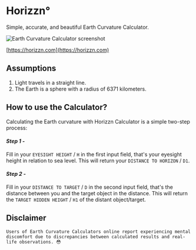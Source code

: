 # Horizzn°

Simple, accurate, and beautiful Earth Curvature Calculator.

![Earth Curvature Calculator screenshot](https://horizzn.com/images/ecc-screenshot.png)

[https://horizzn.com](https://horizzn.com)

## Assumptions
1. Light travels in a straight line.
2. The Earth is a sphere with a radius of 6371 kilometers.

## How to use the Calculator?
Calculating the Earth curvature with Horizzn Calculator is a simple two-step process:

#### *Step 1 -*

Fill in your `EYESIGHT HEIGHT` / `H` in the first input field, that's your eyesight height in relation to sea level. This will return your `DISTANCE TO HORIZON` / `D1`.

#### *Step 2 -*

Fill in your `DISTANCE TO TARGET` / `D` in the second input field, that's the distance between you and the target object in the distance. This will return the `TARGET HIDDEN HEIGHT` / `H1` of the distant object/target.

## Disclaimer

`Users of Earth Curvature Calculators online report experiencing mental discomfort due to discrepancies between calculated results and real-life observations. 😳`

